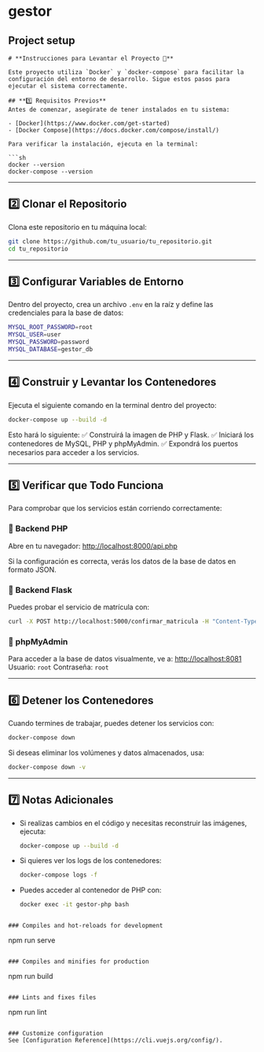 # gestor

## Project setup
```
# **Instrucciones para Levantar el Proyecto 🚀**

Este proyecto utiliza `Docker` y `docker-compose` para facilitar la configuración del entorno de desarrollo. Sigue estos pasos para ejecutar el sistema correctamente.  

## **1️⃣ Requisitos Previos**
Antes de comenzar, asegúrate de tener instalados en tu sistema:

- [Docker](https://www.docker.com/get-started)
- [Docker Compose](https://docs.docker.com/compose/install/)

Para verificar la instalación, ejecuta en la terminal:

```sh
docker --version
docker-compose --version
```

---

## **2️⃣ Clonar el Repositorio**
Clona este repositorio en tu máquina local:

```sh
git clone https://github.com/tu_usuario/tu_repositorio.git
cd tu_repositorio
```

---

## **3️⃣ Configurar Variables de Entorno**
Dentro del proyecto, crea un archivo `.env` en la raíz y define las credenciales para la base de datos:

```sh
MYSQL_ROOT_PASSWORD=root
MYSQL_USER=user
MYSQL_PASSWORD=password
MYSQL_DATABASE=gestor_db
```

---

## **4️⃣ Construir y Levantar los Contenedores**
Ejecuta el siguiente comando en la terminal dentro del proyecto:

```sh
docker-compose up --build -d
```

Esto hará lo siguiente:
✅ Construirá la imagen de PHP y Flask.
✅ Iniciará los contenedores de MySQL, PHP y phpMyAdmin.
✅ Expondrá los puertos necesarios para acceder a los servicios.

---

## **5️⃣ Verificar que Todo Funciona**
Para comprobar que los servicios están corriendo correctamente:

### **📌 Backend PHP**
Abre en tu navegador:
[http://localhost:8000/api.php](http://localhost:8000/api.php)

Si la configuración es correcta, verás los datos de la base de datos en formato JSON.

### **📌 Backend Flask**
Puedes probar el servicio de matrícula con:

```sh
curl -X POST http://localhost:5000/confirmar_matricula -H "Content-Type: application/json" -d '{"cursos_seleccionados": ["123", "543"]}'
```

### **📌 phpMyAdmin**
Para acceder a la base de datos visualmente, ve a:
[http://localhost:8081](http://localhost:8081)
Usuario: `root`
Contraseña: `root`

---

## **6️⃣ Detener los Contenedores**
Cuando termines de trabajar, puedes detener los servicios con:

```sh
docker-compose down
```

Si deseas eliminar los volúmenes y datos almacenados, usa:

```sh
docker-compose down -v
```

---

## **7️⃣ Notas Adicionales**
- Si realizas cambios en el código y necesitas reconstruir las imágenes, ejecuta:
  ```sh
  docker-compose up --build -d
  ```
- Si quieres ver los logs de los contenedores:
  ```sh
  docker-compose logs -f
  ```
- Puedes acceder al contenedor de PHP con:
  ```sh
  docker exec -it gestor-php bash
  ```
```

### Compiles and hot-reloads for development
```
npm run serve
```

### Compiles and minifies for production
```
npm run build
```

### Lints and fixes files
```
npm run lint
```

### Customize configuration
See [Configuration Reference](https://cli.vuejs.org/config/).
